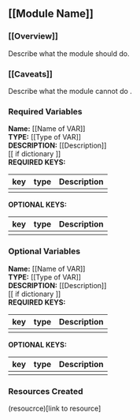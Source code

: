 ## [[Module Name]]
### [[Overview]]
Describe what the module should do.

### [[Caveats]]
Describe what the module cannot do . 

### Required Variables  
__Name:__ [[Name of VAR]]  
__TYPE:__ [[Type of VAR]]  
__DESCRIPTION:__ [[Description]]  
[[ if dictionary ]]  
__REQUIRED KEYS:__ 

| key | type | Description |
---|---|---
|  |  |

__OPTIONAL KEYS:__  

| key | type | Description |
---|---|---
|   |   |

### Optional Variables
__Name:__ [[Name of VAR]]  
__TYPE:__ [[Type of VAR]]  
__DESCRIPTION:__ [[Description]]  
[[ if dictionary ]]  
__REQUIRED KEYS:__   

| key | type | Description |
---|---|---
  |   |   |

__OPTIONAL KEYS:__  

| key | type | Description |
---|---|---
|  |  |

### Resources Created  
(resoucrce)[link to resource]  

